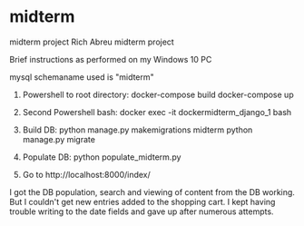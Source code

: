# midterm
midterm project
Rich Abreu midterm project

Brief instructions as performed on my Windows 10 PC

mysql schemaname used is "midterm"

1. Powershell to root directory:
docker-compose build
docker-compose up

2. Second Powershell bash:
docker exec -it dockermidterm_django_1 bash

3. Build DB:
python manage.py makemigrations midterm
python manage.py migrate

4. Populate DB:
python populate_midterm.py

5. Go to http://localhost:8000/index/

I got the DB population, search and viewing of content from the DB working. But I couldn't get new entries added to the shopping cart. I kept having trouble writing to the date fields and gave up after numerous attempts.

